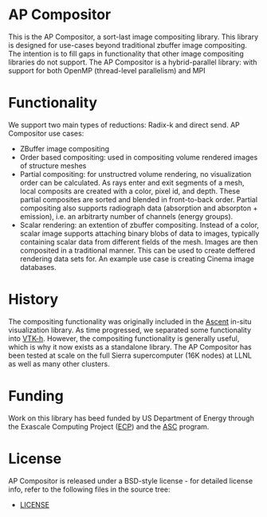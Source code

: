 # AP Compositor

This is the AP Compositor, a sort-last image compositing library.  This library is designed for use-cases beyond traditional zbuffer image compositing. The intention is to fill gaps in functionality that other image compositing libraries do not support. The AP Compositor is a hybrid-parallel library: with support for both OpenMP (thread-level parallelism) and MPI


# Functionality
We  support two main types of reductions: Radix-k and direct send.
AP Compositor use cases:

 - ZBuffer image compositing
 - Order based compositing: used in compositing volume rendered images of structure meshes
 - Partial compositing: for unstructred volume rendering, no visualization order can be calculated. As rays enter and exit segments of a mesh, local composits are created with a color, pixel id, and depth. These partial composites are sorted and blended in front-to-back order. Partial compositing also supports radiograph data (absorption and absorpton + emission), i.e. an arbitrarty number of channels (energy groups).
  - Scalar rendering: an extention of zbuffer compositing. Instead of a color, scalar image supports attaching binary blobs of data to images, typically containing scalar data from different fields of the mesh. Images are then composited in a traditional manner. This can be used to create deffered rendering data sets for. An example use case is creating Cinema image databases.


# History

The compositing functionality was originally included in the [Ascent](https://github.com/Alpine-DAV/ascent) in-situ visualization library. As time progressed, we separated some functionality into [VTK-h](https://github.com/Alpine-DAV/vtk-h). However, the compositing functionality is generally useful, which is why it now exists as a standalone library. The AP Compositor has been tested at scale on the full Sierra supercomputer (16K nodes) at LLNL as well as many other clusters.

# Funding
Work on this library has beed funded by US Department of Energy through the Exascale Computing Project ([ECP](https://www.exascaleproject.org/)) and the [ASC](https://asc.llnl.gov/) program.

# License

AP Compositor  is released under a BSD-style license - for detailed
license info, refer to the following files in the  source tree:
- [LICENSE](/LICENSE)


